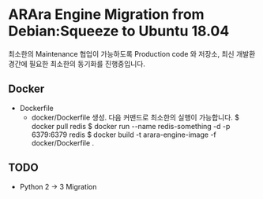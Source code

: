 # ARAra Engine Migration from Debian:Squeeze to Ubuntu 18.04

최소한의 Maintenance 협업이 가능하도록 Production code 와 저장소, 최신 개발환경간에 필요한 최소한의 동기화를 진행중입니다.

## Docker

* Dockerfile
  * docker/Dockerfile 생성. 다음 커맨드로 최소한의 실행이 가능합니다.
    $ docker pull redis
    $ docker run --name redis-something -d -p 6379:6379 redis
    $ docker build -t arara-engine-image -f docker/Dockerfile .

## TODO

* Python 2 -> 3 Migration
